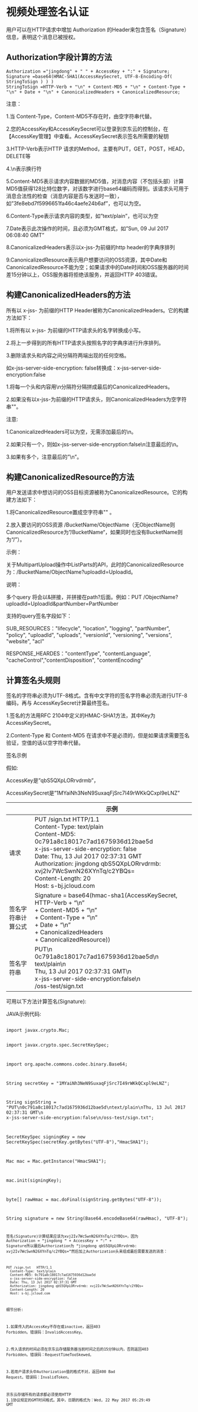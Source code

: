 # 视频处理签名认证

用户可以在HTTP请求中增加 Authorization 的Header来包含签名（Signature）信息，表明这个消息已被授权。

## Authorization字段计算的方法
```
Authorization ="jingdong" + " " + AccessKey + ":" + Signature;
Signature =base64(HMAC-SHA1(AccessKeySecret, UTF-8-Encoding-Of( StringToSign ) ) )
StringToSign =HTTP-Verb + "\n" + Content-MD5 + "\n" + Content-Type + "\n" + Date + "\n" + CanonicalizedHeaders + CanonicalizedResource;
```

注意：

1.当 Content-Type，Content-MD5不存在时，由空字符串代替。

2.您的AccessKey和AccessKeySecret可以登录到京东云的控制台，在【AccessKey管理】中查看。AccessKeySecret表示签名所需要的秘钥

3.HTTP-Verb表示HTTP 请求的Method，主要有PUT，GET，POST，HEAD，DELETE等

4.\n表示换行符

5.Content-MD5表示请求内容数据的MD5值，对消息内容（不包括头部）计算MD5值获得128比特位数字，对该数字进行base64编码而得到。该请求头可用于消息合法性的检查（消息内容是否与发送时一致），如”3fe8ebd7f5996651fa46c4aefe24b6af”，也可以为空。

6.Content-Type表示请求内容的类型，如”text/plain”，也可以为空

7.Date表示此次操作的时间，且必须为GMT格式，如”Sun, 09 Jul 2017 06:08:40 GMT”

8.CanonicalizedHeaders表示以x-jss-为前缀的http header的字典序排列

9.CanonicalizedResource表示用户想要访问的OSS资源，其中Date和CanonicalizedResource不能为空；如果请求中的Date时间和OSS服务器的时间差15分钟以上，OSS服务器将拒绝该服务，并返回HTTP 403错误。

## 构建CanonicalizedHeaders的方法
所有以 x-jss- 为前缀的HTTP Header被称为CanonicalizedHeaders。它的构建方法如下：

1.将所有以 x-jss- 为前缀的HTTP请求头的名字转换成小写。

2.将上一步得到的所有HTTP请求头按照名字的字典序进行升序排列。

3.删除请求头和内容之间分隔符两端出现的任何空格。

如x-jss-server-side-encryption:  false转换成：x-jss-server-side-encryption:false

1.将每一个头和内容用\n分隔符分隔拼成最后的CanonicalizedHeaders。

2.如果没有以x-jss-为前缀的HTTP请求头，则CanonicalizedHeaders为空字符串""。

注意:

1.CanonicalizedHeaders可以为空，无需添加最后的\n。

2.如果只有一个，则如x-jss-server-side-encryption:false\n注意最后的\n。

3.如果有多个，注意最后的”\n”。

## 构建CanonicalizedResource的方法
用户发送请求中想访问的OSS目标资源被称为CanonicalizedResource。它的构建方法如下：

1.将CanonicalizedResource置成空字符串"" 。

2.放入要访问的OSS资源 /BucketName/ObjectName（无ObjectName则CanonicalizedResource为”/BucketName“，如果同时也没有BucketName则为“/”）。

示例：

关于MultipartUpload操作中ListParts的API，此时的CanonicalizedResource为：/BucketName/ObjectName?uploadId=UploadId。

说明：

多个query 将会以&拼接，并拼接在path?后面。例如：PUT   /ObjectName?uploadId=UploadId&partNumber=PartNumber

支持的query签名字段如下：

SUB_RESOURCES："lifecycle", "location", "logging", "partNumber", "policy", "uploadId", "uploads", "versionId", "versioning", "versions", "website", "acl"

RESPONSE_HEARDES："contentType", "contentLanguage", "cacheControl","contentDisposition", "contentEncoding"

## 计算签名头规则
签名的字符串必须为UTF-8格式。含有中文字符的签名字符串必须先进行UTF-8编码，再与 AccessKeySecret计算最终签名。

1.签名的方法用RFC 2104中定义的HMAC-SHA1方法，其中Key为AccessKeySecret。

2.Content-Type 和 Content-MD5 在请求中不是必须的，但是如果请求需要签名验证，空值的话以空字符串代替。

签名示例

假如:

AccessKey是”qbS5QXpLORrvdrmb”，

AccessKeySecret是”1MYaiNh3NeN9SuxaqFjSrc7I49rWKkQCxpl9eLNZ”

| |示例|
|-|-|
|请求|PUT /sign.txt   HTTP/1.1<br>Content-Type: text/plain<br>Content-MD5: 0c791a8c18017c7ad1675936d12bae5d<br>x-jss-server-side-encryption: false<br>Date: Thu, 13 Jul 2017 02:37:31 GMT<br>Authorization: jingdong qbS5QXpLORrvdrmb: xvj2Iv7WcSwnN26XYnTq/c2YBQs=<br>Content-Length: 20<br>Host: s-bj.jcloud.com|
|签名字符串计算公式|Signature =   base64(hmac-sha1(AccessKeySecret,<br>HTTP-Verb + “\n” <br>+ Content-MD5 + “\n”<br>+ Content-Type + “\n” <br>+ Date + “\n”<br>+ CanonicalizedHeaders<br>+ CanonicalizedResource))
|签名字符串|PUT\n<br>0c791a8c18017c7ad1675936d12bae5d\n<br>text/plain\n<br>Thu, 13 Jul 2017 02:37:31   GMT\n<br>x-jss-server-side-encryption:false\n<br>/oss-test/sign.txt|

可用以下方法计算签名(Signature):

JAVA示例代码:

<code>
import javax.crypto.Mac;
  
import javax.crypto.spec.SecretKeySpec;

import org.apache.commons.codec.binary.Base64;
 
String secretKey = "1MYaiNh3NeN9SuxaqFjSrc7I49rWKkQCxpl9eLNZ";

String signString = "PUT\n0c791a8c18017c7ad1675936d12bae5d\ntext/plain\nThu, 13 Jul 2017 02:37:31 GMT\n 
                     x-jss-server-side-encryption:false\n/oss-test/sign.txt";

SecretKeySpec signingKey = new SecretKeySpec(secretKey.getBytes("UTF-8"),"HmacSHA1");

Mac mac = Mac.getInstance("HmacSHA1");

mac.init(signingKey);

byte[] rawHmac = mac.doFinal(signString.getBytes("UTF-8"));

String signature =  new String(Base64.encodeBase64(rawHmac), "UTF-8");
<code>

签名(Signature)计算结果应该为xvj2Iv7WcSwnN26XYnTq/c2YBQs=，因为
Authorization = “jingdong “ + AccessKey + “:” + Signature所以最后Authorization为 “jingdong qbS5QXpLORrvdrmb: xvj2Iv7WcSwnN26XYnTq/c2YBQs=”然后加上Authorization头来组成最后需要发送的消息：

```
PUT /sign.txt   HTTP/1.1
  Content-Type: text/plain
  Content-MD5: 0c791a8c18017c7ad1675936d12bae5d
  x-jss-server-side-encryption: false
  Date: Thu, 13 Jul 2017 02:37:31 GMT
  Authorization: jingdong qbS5QXpLORrvdrmb: xvj2Iv7WcSwnN26XYnTq/c2YBQs=
  Content-Length: 20
  Host: s-bj.jcloud.com
```
细节分析:

1.如果传入的AccessKey不存在或inactive，返回403 Forbidden。错误码：InvalidAccessKey。

2.传入请求的时间必须在京东云存储服务器当前时间之后的15分钟以内，否则返回403 Forbidden。错误码：RequestTimeTooSkewed。

3.若用户请求头中Authorization值的格式不对，返回400 Bad Request。错误码：InvalidToken。

京东云存储所有的请求都必须使用HTTP 1.1协议规定的GMT时间格式。其中，日期的格式为：Wed, 22 May 2017 05:29:49 GMT
